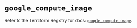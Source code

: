 # `google_compute_image`

Refer to the Terraform Registry for docs: [`google_compute_image`](https://registry.terraform.io/providers/hashicorp/google/6.18.0/docs/resources/compute_image).
